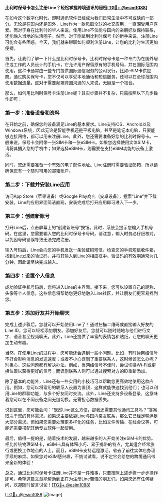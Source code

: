 **比利时保号卡怎么注册Line？轻松掌握跨境通讯的秘密[[TG💪+ @esim1088](https://t.me/s/esim1088)]**

在如今这个数字化时代，即时通讯软件已经成为我们日常生活中不可或缺的一部分。无论是在国内还是国外，Line作为一款风靡全球的社交应用，一直深受用户喜爱。而对于身在比利时的华人来说，使用Line不仅能与国内的亲朋好友保持联系，还能融入当地的生活圈子。然而，对于刚拿到比利时保号卡的新手来说，注册Line可能会有些困惑。今天，我们就来聊聊如何顺利注册Line，让您的比利时生活更加便捷。

首先，让我们了解一下什么是比利时保号卡。比利时保号卡是一种专门为在国外居住或工作的人员设计的手机卡，它允许用户保留原有的手机号码，并在国际范围内使用。这种卡通常由一些专门提供国际通信服务的公司发行，比如eSIM卡供应商。通过购买保号卡，您不仅可以享受本地通话和短信服务，还可以在全球范围内使用数据流量。这对于需要频繁跨国沟通的人来说，无疑是一个福音。

那么，如何用比利时保号卡注册Line呢？其实步骤并不复杂，只需按照以下几步操作即可：

### 第一步：准备设备和资料

在开始之前，确保您的设备满足Line的基本要求。Line支持iOS、Android以及Windows系统，因此无论是智能手机还是平板电脑，甚至是笔记本电脑，只要能够连接网络，都可以用来注册Line。此外，您还需要准备好您的比利时保号卡。一般来说，保号卡会附带一张SIM卡和一张eSIM卡。如果您选择使用实体SIM卡，请将其插入您的手机中；如果选择eSIM卡，则需要在支持eSIM功能的设备上激活。

同时，您还需要准备一个有效的电子邮件地址。Line注册时需要验证邮箱，所以请确保您有一个随时可用的邮箱账户。

### 第二步：下载并安装Line应用

访问App Store（苹果设备）或Google Play商店（安卓设备），搜索“Line”并下载安装。Line的应用界面简洁直观，安装完成后打开应用即可进入下一步。

### 第三步：创建新账号

打开Line后，点击屏幕上的“创建新账号”按钮。此时，系统会提示您输入手机号码。在这里，您需要输入您的比利时保号卡号码。请注意，输入时务必仔细核对，以免因号码错误导致无法完成注册。

输入号码后，Line会向您的手机发送一条验证码短信。检查您的手机短信收件箱，找到Line发来的验证码，并将其输入到Line的相应框中。验证码的有效期通常为几分钟，因此请尽快完成输入。

### 第四步：设置个人信息

成功验证手机号码后，您将进入Line的主界面。接下来，您可以设置自己的昵称、头像等个人信息。这些信息将帮助您更好地融入Line社区，并让朋友们更容易找到您。

### 第五步：添加好友并开始聊天

完成上述步骤后，您就可以开始使用Line了！通过扫描二维码或直接输入好友的Line ID，您可以轻松添加朋友。添加好友后，您就可以随时随地与他们进行文字、语音甚至视频聊天。此外，Line还提供了丰富的表情包和贴纸，让您的聊天更加生动有趣。

当然，在使用Line的过程中，您可能还会遇到一些小问题。比如，有时候网络信号不好会影响消息的发送速度；或者不小心误删了重要联系人，这时候该怎么办呢？别担心，这些问题都有解决办法。例如，当网络信号不佳时，尝试切换Wi-Fi或更换位置以获得更好的信号；而误删联系人则可以通过搜索对方的ID重新添加。

除了基本的功能外，Line还有一些实用的小技巧可以帮助您更高效地使用这款应用。例如，您可以将常用的联系人设置为置顶，这样就能快速找到他们；也可以利用Line的群聊功能，与多个好友同时交流。此外，Line还支持多设备登录，这意味着您可以在不同设备之间无缝切换，无需担心数据丢失。

说到这里，您可能会问：“既然Line这么方便，那我还需要其他通讯工具吗？”答案取决于您的具体需求。如果您主要依靠Line与国内亲友联系，那么它已经足够满足大部分需求。但如果您需要处理更多样化的任务，比如文件传输、在线会议等，可能还需要搭配其他专业软件一起使用。

最后，值得一提的是，随着技术的发展，越来越多的人开始关注eSIM卡的优势。相比传统物理SIM卡，eSIM卡具有体积小巧、易于携带的特点，尤其适合经常旅行或更换工作地点的人士。而且，eSIM卡支持远程激活，省去了前往实体店办理手续的麻烦。如果您对eSIM感兴趣，不妨试试看，说不定它会给您的跨境通讯带来全新的体验！

总之，通过比利时保号卡注册Line并不是一件难事，只要按照上述步骤一步步操作即可。希望这篇文章能帮助到正在为注册Line苦恼的朋友们。如果您还有任何疑问，欢迎随时留言讨论！[[TG💪+ @esim1088](https://t.me/s/esim1088)]

[[TG💪+ @esim1088](https://t.me/s/esim1088) ![Image](https://i.postimg.cc/4NQfJmqS/Snipaste-2025-05-13-00-14-12.png)]